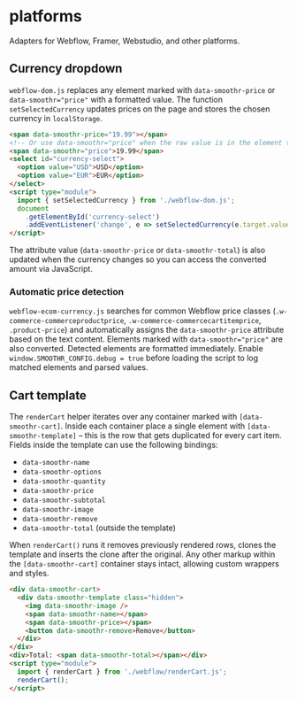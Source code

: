 # platforms

Adapters for Webflow, Framer, Webstudio, and other platforms.

## Currency dropdown

`webflow-dom.js` replaces any element marked with `data-smoothr-price` or
`data-smoothr="price"` with a formatted value. The function
`setSelectedCurrency` updates prices on the page and stores
the chosen currency in `localStorage`.

```html
<span data-smoothr-price="19.99"></span>
<!-- Or use data-smoothr="price" when the raw value is in the element text -->
<span data-smoothr="price">19.99</span>
<select id="currency-select">
  <option value="USD">USD</option>
  <option value="EUR">EUR</option>
</select>
<script type="module">
  import { setSelectedCurrency } from './webflow-dom.js';
  document
    .getElementById('currency-select')
    .addEventListener('change', e => setSelectedCurrency(e.target.value));
</script>
```

The attribute value (`data-smoothr-price` or `data-smoothr-total`) is also
updated when the currency changes so you can access the converted amount via
JavaScript.

### Automatic price detection

`webflow-ecom-currency.js` searches for common Webflow price classes
(`.w-commerce-commerceproductprice`, `.w-commerce-commercecartitemprice`,
`.product-price`) and automatically assigns the `data-smoothr-price` attribute
based on the text content. Elements marked with `data-smoothr="price"` are also
converted. Detected elements are formatted immediately. Enable
`window.SMOOTHR_CONFIG.debug = true` before loading the script to log matched
elements and parsed values.

## Cart template

The `renderCart` helper iterates over any container marked with
`[data-smoothr-cart]`. Inside each container place a single element with
`[data-smoothr-template]` – this is the row that gets duplicated for every cart
item. Fields inside the template can use the following bindings:

- `data-smoothr-name`
- `data-smoothr-options`
- `data-smoothr-quantity`
- `data-smoothr-price`
- `data-smoothr-subtotal`
- `data-smoothr-image`
- `data-smoothr-remove`
- `data-smoothr-total` (outside the template)

When `renderCart()` runs it removes previously rendered rows, clones the
template and inserts the clone after the original. Any other markup within the
`[data-smoothr-cart]` container stays intact, allowing custom wrappers and
styles.

```html
<div data-smoothr-cart>
  <div data-smoothr-template class="hidden">
    <img data-smoothr-image />
    <span data-smoothr-name></span>
    <span data-smoothr-price></span>
    <button data-smoothr-remove>Remove</button>
  </div>
</div>
<div>Total: <span data-smoothr-total></span></div>
<script type="module">
  import { renderCart } from './webflow/renderCart.js';
  renderCart();
</script>
```
